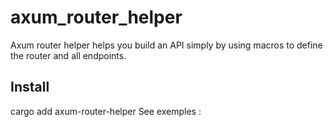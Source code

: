 # axum_router_helper

Axum router helper helps you build an API simply by using macros to define the router and all endpoints.

## Install

cargo add axum-router-helper
See exemples :
